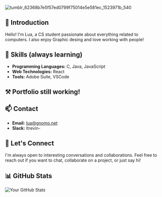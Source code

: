 ![tumblr_62368b7e5f57ed0799f75014e5e581ec_1523971b_540](https://github.com/dhsudev/dhsudev/assets/74731906/a6b6a9e7-0fd3-4e7f-8a74-34f4fec2aefa)

## 👋 Introduction
Hello! I'm Lua, a CS student passionate about everything related to computers. I also enjoy Graphic desing and love working with people! 

## 🚀 Skills (always learning)
- **Programming Languages:** C, Java, JavaScript
- **Web Technologies:** React
- **Tools:** Adobe Suite, VSCode

## ⚒ Portfolio still working!

## 📫 Contact
- **Email:** lua@gnomo.net
- **Slack:** ltrevin-

## 🤝 Let's Connect
I'm always open to interesting conversations and collaborations. Feel free to reach out if you want to chat, collaborate on a project, or just say hi!

## 📊 GitHub Stats
![Your GitHub Stats](https://github-readme-stats.vercel.app/api?username=dhsudev&show_icons=true&count_private=true&hide=contribs,prs&theme=dark)
